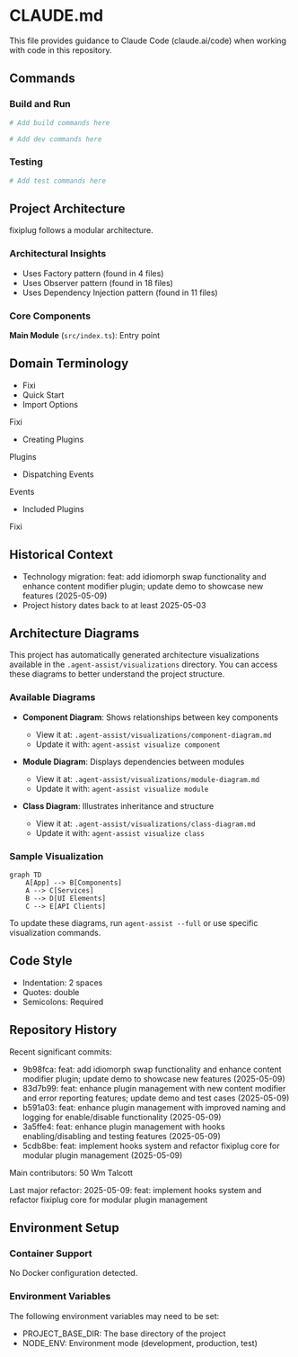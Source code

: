 # CLAUDE.md

This file provides guidance to Claude Code (claude.ai/code) when working with code in this repository.

## Commands

### Build and Run

```bash
# Add build commands here

# Add dev commands here
```

### Testing

```bash
# Add test commands here
```



## Project Architecture

fixiplug follows a modular architecture.

### Architectural Insights

- Uses Factory pattern (found in 4 files)
- Uses Observer pattern (found in 18 files)
- Uses Dependency Injection pattern (found in 11 files)


### Core Components

**Main Module** (`src/index.ts`): Entry point



## Domain Terminology

- Fixi
- Quick Start
- Import Options

Fixi
- Creating Plugins

Plugins
- Dispatching Events

Events
- Included Plugins

Fixi


## Historical Context

- Technology migration: feat: add idiomorph swap functionality and enhance content modifier plugin; update demo to showcase new features (2025-05-09)
- Project history dates back to at least 2025-05-03


## Architecture Diagrams

This project has automatically generated architecture visualizations available in the `.agent-assist/visualizations` directory. You can access these diagrams to better understand the project structure.

### Available Diagrams

- **Component Diagram**: Shows relationships between key components
  - View it at: `.agent-assist/visualizations/component-diagram.md`
  - Update it with: `agent-assist visualize component`

- **Module Diagram**: Displays dependencies between modules
  - View it at: `.agent-assist/visualizations/module-diagram.md` 
  - Update it with: `agent-assist visualize module`

- **Class Diagram**: Illustrates inheritance and structure
  - View it at: `.agent-assist/visualizations/class-diagram.md`
  - Update it with: `agent-assist visualize class`

### Sample Visualization

```mermaid
graph TD
    A[App] --> B[Components]
    A --> C[Services]
    B --> D[UI Elements]
    C --> E[API Clients]
```

To update these diagrams, run `agent-assist --full` or use specific visualization commands.

## Code Style

- Indentation: 2 spaces
- Quotes: double
- Semicolons: Required




## Repository History

Recent significant commits:
- 9b98fca: feat: add idiomorph swap functionality and enhance content modifier plugin; update demo to showcase new features (2025-05-09)
- 83d7b99: feat: enhance plugin management with new content modifier and error reporting features; update demo and test cases (2025-05-09)
- b591a03: feat: enhance plugin management with improved naming and logging for enable/disable functionality (2025-05-09)
- 3a5ffe4: feat: enhance plugin management with hooks enabling/disabling and testing features (2025-05-09)
- 5cdb8be: feat: implement hooks system and refactor fixiplug core for modular plugin management (2025-05-09)


Main contributors:   50 Wm Talcott

Last major refactor: 2025-05-09: feat: implement hooks system and refactor fixiplug core for modular plugin management


## Environment Setup


### Container Support

No Docker configuration detected.

### Environment Variables

The following environment variables may need to be set:
- PROJECT_BASE_DIR: The base directory of the project
- NODE_ENV: Environment mode (development, production, test)

